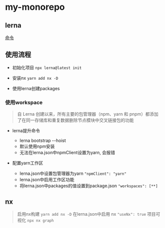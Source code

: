 # my-monorepo

## lerna

[命令](https://lerna.js.org/docs/api-reference/commands)

## 使用流程

- 初始化项目 `npx lerna@latest init`
- 安装nx `yarn add nx -D`

- 使用lerna创建packages

### 使用workspace

> 自 Lerna 创建以来，所有主要的包管理器（npm、yarn 和 pnpm）都添加了在同一存储库和重复数据删除节点模块中交叉链接包的功能

- lerna提升命令
  - lerna bootstrap --hoist
  - 默认使用npm安装
  - 无法在lerna.json中npmClient设置为yarn, 会报错

- 配置yarn工作区
  - lerna.json中设置包管理器为yarn `"npmClient": "yarn"`
  - lerna.json中启用工作区功能
  - 将lerna.json中packages的值设置到package.json `"workspaces": [**]`

## nx

> 启用nx构建 `yarn add nx -D`
> 在lerna.json中启用 nx `"useNx": true`
> 项目可视化 `npx nx graph`

